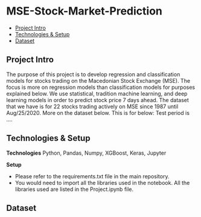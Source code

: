 # MSE-Stock-Market-Prediction
* [Project Intro](#project-intro)
* [Technologies & Setup](#technologies-&-setup)
* [Dataset](#dataset)


## Project Intro
The purpose of this project is to develop regression and classification models for stocks trading on the Macedonian Stock Exchange (MSE).
The focus is more on regression models than classification models for purposes explained below.
We use statistical, tradition machine learning, and deep learning models in order to predict stock price 7 days ahead.
The dataset that we have is for 22 stocks trading actively on MSE since 1987 until Aug/25/2020. More on the dataset below. This is for below: Test period is .... 

## Technologies & Setup
**Technologies**
Python, Pandas, Numpy, XGBoost, Keras, Jupyter

**Setup**
* Please refer to the requirements.txt file in the main repository.  
* You would need to import all the libraries used in the notebook. All the libraries used are listed in the Project.ipynb file.


## Dataset
